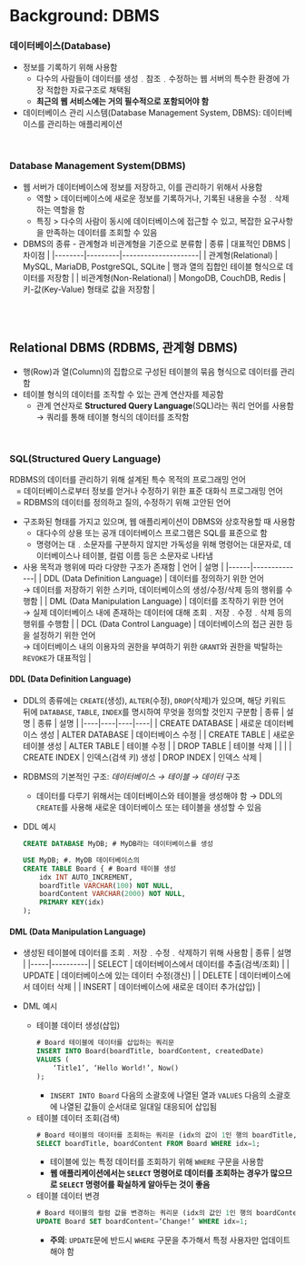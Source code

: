 # Background: DBMS

### 데이터베이스(Database)
*  정보를 기록하기 위해 사용함
	- 다수의 사람들이 데이터를 생성﹒참조﹒수정하는 웹 서버의 특수한 환경에 가장 적합한 자료구조로 채택됨
	- **최근의 웹 서비스에는 거의 필수적으로 포함되어야 함**
* 데이터베이스 관리 시스템(Database Management System, DBMS): 데이터베이스를 관리하는 애플리케이션

<br/>

### Database Management System(DBMS)
* 웹 서버가 데이터베이스에 정보를 저장하고, 이를 관리하기 위해서 사용함
	- 역할 > 데이터베이스에 새로운 정보를 기록하거나, 기록된 내용을 수정﹒삭제하는 역할을 함
	- 특징 > 다수의 사람이 동시에 데이터베이스에 접근할 수 있고, 복잡한 요구사항을 만족하는 데이터를 조회할 수 있음
* DBMS의 종류 - 관계형과 비관계형을 기준으로 분류함
	| 종류 | 대표적인 DBMS | 차이점 |
  |--------|---------|---------------------|
	| 관계형(Relational) | MySQL, MariaDB, PostgreSQL, SQLite | 행과 열의 집합인 테이블 형식으로 데이터를 저장함 |
	| 비관계형(Non-Relational) | MongoDB, CouchDB, Redis | 키-값(Key-Value) 형태로 값을 저장함 |

<br/><br/>

## Relational DBMS (RDBMS, 관계형 DBMS)
* 행(Row)과 열(Column)의 집합으로 구성된 테이블의 묶음 형식으로 데이터를 관리함
* 테이블 형식의 데이터를 조작할 수 있는 관계 연산자를 제공함
	- 관계 연산자로 **Structured Query Language**(SQL)라는 쿼리 언어를 사용함 → 쿼리를 통해 테이블 형식의 데이터를 조작함

<br/>

### SQL(Structured Query Language)
RDBMS의 데이터를 관리하기 위해 설계된 특수 목적의 프로그래밍 언어 <br/>
&nbsp;&nbsp; = 데이터베이스로부터 정보를 얻거나 수정하기 위한 표준 대화식 프로그래밍 언어 <br/>
&nbsp;&nbsp; = RDBMS의 데이터를 정의하고 질의, 수정하기 위해 고안된 언어
* 구조화된 형태를 가지고 있으며, 웹 애플리케이션이 DBMS와 상호작용할 때 사용함
	- 대다수의 상용 또는 공개 데이터베이스 프로그램은 SQL를 표준으로 함
	- 명령어는 대﹒소문자를 구분하지 않지만 가독성을 위해 명령어는 대문자로, 데이터베이스나 테이블, 컬럼 이름 등은 소문자로 나타냄
* 사용 목적과 행위에 따라 다양한 구조가 존재함
	| 언어 | 설명 |
  |------|--------------|
	| DDL (Data Definition Language) | 데이터를 정의하기 위한 언어<br/> → 데이터를 저장하기 위한 스키마, 데이터베이스의 생성/수정/삭제 등의 행위를 수행함 |
	| DML (Data Manipulation Language) | 데이터를 조작하기 위한 언어<br/> → 실제 데이터베이스 내에 존재하는 데이터에 대해 조회﹒저장﹒수정﹒삭제 등의 행위를 수행함 |
	| DCL (Data Control Language) | 데이터베이스의 접근 권한 등을 설정하기 위한 언어<br/> → 데이터베이스 내의 이용자의 권한을 부여하기 위한 ```GRANT```와 권한을 박탈하는 ```REVOKE```가 대표적임 |

#### DDL (Data Definition Language)
* DDL의 종류에는 ```CREATE```(생성), ```ALTER```(수정), ```DROP```(삭제)가 있으며, 해당 키워드 뒤에 ```DATABASE```, ```TABLE```, ```INDEX```를 명시하여 무엇을 정의할 것인지 구분함
	| 종류 | 설명 | 종류 | 설명 |
	|----|----|----|----|
	| CREATE DATABASE | 새로운 데이터베이스 생성 | ALTER DATABASE | 데이터베이스 수정 |
	| CREATE TABLE | 새로운 테이블 생성 | ALTER TABLE | 테이블 수정 |
	| DROP TABLE | 테이블 삭제 | | |
	| CREATE INDEX | 인덱스(검색 키) 생성 | DROP INDEX | 인덱스 삭제 |

* RDBMS의 기본적인 구조: *데이터베이스 → 테이블 → 데이터* 구조
	- 데이터를 다루기 위해서는 데이터베이스와 테이블을 생성해야 함 → DDL의 ```CREATE```를 사용해 새로운 데이터베이스 또는 테이블을 생성할 수 있음
* DDL 예시
	```SQL
	CREATE DATABASE MyDB; # MyDB라는 데이터베이스를 생성

	USE MyDB; #. MyDB 데이터베이스의
	CREATE TABLE Board { # Board 테이블 생성
		idx INT AUTO_INCREMENT,
		boardTitle VARCHAR(100) NOT NULL,
		boardContent VARCHAR(2000) NOT NULL,
		PRIMARY KEY(idx)
	);
	```
#### DML (Data Manipulation Language)
* 생성된 테이블에 데이터를 조회﹒저장﹒수정﹒삭제하기 위해 사용함
	| 종류 | 설명 |
	|-----|----------|
	| SELECT | 데이터베이스에서 데이터를 추출(검색/조회) |
	| UPDATE | 데이터베이스에 있는 데이터 수정(갱신) |
	| DELETE | 데이터베이스에서 데이터 삭제 |
	| INSERT | 데이터베이스에 새로운 데이터 추가(삽입) |

* DML 예시
	- 테이블 데이터 생성(삽입)
		```SQL
		# Board 테이블에 데이터를 삽입하는 쿼리문
		INSERT INTO Board(boardTitle, boardContent, createdDate)
		VALUES (
			‘Title1’, ‘Hello World!’, Now()
		);
		```
		+ ```INSERT INTO Board``` 다음의 소괄호에 나열된 열과 ```VALUES``` 다음의 소괄호에 나열된 값들이 순서대로 일대일 대응되어 삽입됨
	- 테이블 데이터 조회(검색)
		```SQL
		# Board 테이블의 데이터를 조회하는 쿼리문 (idx의 값이 1인 행의 boardTitle, boardContent 열에 들어있는 데이터를 테이블 형식으로 출력함)
		SELECT boardTitle, boardContent FROM Board WHERE idx=1;
		```
		+ 테이블에 있는 특정 데이터를 조회하기 위해 ```WHERE``` 구문을 사용함
		+ **웹 애플리케이션에서는 ```SELECT``` 명령어로 데이터를 조회하는 경우가 많으므로 ```SELECT``` 명령어를 확실하게 알아두는 것이 좋음**
	- 테이블 데이터 변경
		```SQL
		# Board 테이블의 컬럼 값을 변경하는 쿼리문 (idx의 값인 1인 행의 boardContent 열에 들어있는 데이터를 ‘Change!’로 변경함)
		UPDATE Board SET boardContent=‘Change!’ WHERE idx=1;
		```
		+ **주의**: ```UPDATE```문에 반드시 ```WHERE``` 구문을 추가해서 특정 사용자만 업데이트해야 함

